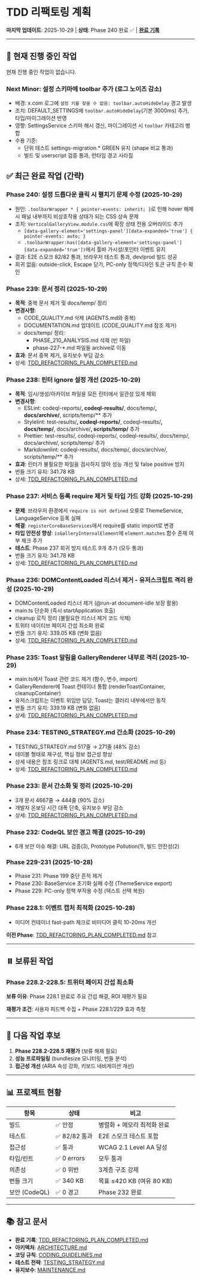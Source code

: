 # TDD 리팩토링 계획

**마지막 업데이트**: 2025-10-29 | **상태**: Phase 240 완료 ✅ |
**[완료 기록](./TDD_REFACTORING_PLAN_COMPLETED.md)**

---

## 🔄 현재 진행 중인 작업

현재 진행 중인 작업이 없습니다.

### Next Minor: 설정 스키마에 toolbar 추가 (로그 노이즈 감소)

- 배경: x.com 로그에 `설정 키를 찾을 수 없음: toolbar.autoHideDelay` 경고 발생
- 조치: DEFAULT_SETTINGS에 `toolbar.autoHideDelay`(기본 3000ms) 추가,
  타입/마이그레이션 반영
- 영향: SettingsService 스키마 해시 갱신, 마이그레이션 시 `toolbar` 카테고리
  병합
- 수용 기준:
  - 단위 테스트 settings-migration.\* GREEN 유지 (shape 비교 통과)
  - 빌드 및 userscript 검증 통과, 런타임 경고 사라짐

## ✅ 최근 완료 작업 (간략)

### Phase 240: 설정 드롭다운 클릭 시 펼치기 문제 수정 (2025-10-29)

- 원인: `.toolbarWrapper * { pointer-events: inherit; }`로 인해 hover 해제 시
  패널 내부까지 비상호작용 상태가 되는 CSS 상속 문제
- 조치: `VerticalGalleryView.module.css`에 확장 상태 전용 오버라이드 추가
  - `[data-gallery-element='settings-panel'][data-expanded='true'] { pointer-events: auto; }`
  - `.toolbarWrapper:has([data-gallery-element='settings-panel'][data-expanded='true'])`에서
    툴바 가시성/포인터 이벤트 유지
- 결과: E2E 스모크 82/82 통과, 브라우저 테스트 통과, dev/prod 빌드 성공
- 회귀 없음: outside-click, Escape 닫기, PC-only 정책/디자인 토큰 규칙 준수 확인

### Phase 239: 문서 정리 (2025-10-29)

- **목적**: 중복 문서 제거 및 docs/temp/ 정리
- **변경사항**:
  - CODE_QUALITY.md 삭제 (AGENTS.md와 중복)
  - DOCUMENTATION.md 업데이트 (CODE_QUALITY.md 참조 제거)
  - docs/temp/ 정리:
    - PHASE_210_ANALYSIS.md 삭제 (빈 파일)
    - phase-227-\*.md 파일들 archive로 이동
- **효과**: 문서 중복 제거, 유지보수 부담 감소
- 상세: [TDD_REFACTORING_PLAN_COMPLETED.md](./TDD_REFACTORING_PLAN_COMPLETED.md)

### Phase 238: 린터 ignore 설정 개선 (2025-10-29)

- **목적**: 임시/생성/아카이브 파일을 모든 린터에서 일관성 있게 제외
- **변경사항**:
  - ESLint: codeql-reports/**, codeql-results/**, docs/temp/**, docs/archive/**,
    scripts/temp/\*\* 추가
  - Stylelint: test-results/**, codeql-reports/**, codeql-results/**,
    docs/temp/**, docs/archive/**, scripts/temp/** 추가
  - Prettier: test-results/, codeql-reports/, codeql-results/, docs/temp/,
    docs/archive/, scripts/temp/ 추가
  - Markdownlint: codeql-results/, docs/temp/, docs/archive/, scripts/temp/\*\*
    추가
- **효과**: 린터가 불필요한 파일을 검사하지 않아 성능 개선 및 false positive
  방지
- 번들 크기 유지: 341.78 KB
- 상세: [TDD_REFACTORING_PLAN_COMPLETED.md](./TDD_REFACTORING_PLAN_COMPLETED.md)

### Phase 237: 서비스 등록 require 제거 및 타입 가드 강화 (2025-10-29)

- **문제**: 브라우저 환경에서 `require is not defined` 오류로 ThemeService,
  LanguageService 등록 실패
- **해결**: `registerCoreBaseServices`에서 require를 static import로 변경
- **타입 안전성 향상**: `isGalleryInternalElement`에 `element.matches` 함수 존재
  여부 체크 추가
- **테스트**: Phase 237 회귀 방지 테스트 9개 추가 (모두 통과)
- 번들 크기 유지: 341.78 KB
- 상세: [TDD_REFACTORING_PLAN_COMPLETED.md](./TDD_REFACTORING_PLAN_COMPLETED.md)

### Phase 236: DOMContentLoaded 리스너 제거 - 유저스크립트 격리 완성 (2025-10-29)

- DOMContentLoaded 리스너 제거 (@run-at document-idle 보장 활용)
- main.ts 단순화 (즉시 startApplication 호출)
- cleanup 로직 정리 (불필요한 리스너 제거 코드 삭제)
- 트위터 네이티브 페이지 간섭 최소화 완료
- 번들 크기 유지: 339.05 KB (변화 없음)
- 상세: [TDD_REFACTORING_PLAN_COMPLETED.md](./TDD_REFACTORING_PLAN_COMPLETED.md)

### Phase 235: Toast 알림을 GalleryRenderer 내부로 격리 (2025-10-29)

- main.ts에서 Toast 관련 코드 제거 (함수, 변수, import)
- GalleryRenderer에 Toast 컨테이너 통합 (renderToastContainer, cleanupContainer)
- 유저스크립트는 이벤트 위임만 담당, Toast는 갤러리 내부에서만 동작
- 번들 크기 유지: 339.19 KB (변화 없음)
- 상세: [TDD_REFACTORING_PLAN_COMPLETED.md](./TDD_REFACTORING_PLAN_COMPLETED.md)

### Phase 234: TESTING_STRATEGY.md 간소화 (2025-10-29)

- TESTING_STRATEGY.md 517줄 → 271줄 (48% 감소)
- 테이블 형태로 재구성, 핵심 정보 접근성 향상
- 상세 내용은 참조 링크로 대체 (AGENTS.md, test/README.md 등)
- 상세: [TDD_REFACTORING_PLAN_COMPLETED.md](./TDD_REFACTORING_PLAN_COMPLETED.md)

### Phase 233: 문서 간소화 및 정리 (2025-10-29)

- 3개 문서 4667줄 → 444줄 (90% 감소)
- 개발자 온보딩 시간 대폭 단축, 유지보수 부담 감소
- 상세: [TDD_REFACTORING_PLAN_COMPLETED.md](./TDD_REFACTORING_PLAN_COMPLETED.md)

### Phase 232: CodeQL 보안 경고 해결 (2025-10-29)

- 6개 보안 이슈 해결: URL 검증(3), Prototype Pollution(1), 빌드 안전성(2)

### Phase 229-231 (2025-10-28)

- Phase 231: Phase 199 중단 흔적 제거
- Phase 230: BaseService 초기화 실패 수정 (ThemeService export)
- Phase 229: PC-only 정책 부작용 수정 (텍스트 선택 복원)

### Phase 228.1: 이벤트 캡처 최적화 (2025-10-28)

- 미디어 컨테이너 fast-path 체크로 비미디어 클릭 10-20ms 개선

**이전 Phase**:
[TDD_REFACTORING_PLAN_COMPLETED.md](./TDD_REFACTORING_PLAN_COMPLETED.md) 참고

---

## ⏸️ 보류된 작업

### Phase 228.2-228.5: 트위터 페이지 간섭 최소화

**보류 이유**: Phase 228.1 완료로 주요 간섭 해결, ROI 재평가 필요

**재평가 조건**: 사용자 피드백 수집 + Phase 228.1/229 효과 측정

---

## 🎯 다음 작업 후보

1. **Phase 228.2-228.5 재평가** (보류 해제 필요)
2. **성능 프로파일링** (bundlesize 모니터링, 번들 분석)
3. **접근성 개선** (ARIA 속성 강화, 키보드 네비게이션 개선)

---

## 📊 프로젝트 현황

| 항목          | 상태          | 비고                        |
| ------------- | ------------- | --------------------------- |
| 빌드          | ✅ 안정       | 병렬화 + 메모리 최적화 완료 |
| 테스트        | ✅ 82/82 통과 | E2E 스모크 테스트 포함      |
| 접근성        | ✅ 통과       | WCAG 2.1 Level AA 달성      |
| 타입/린트     | ✅ 0 errors   | 모두 통과                   |
| 의존성        | ✅ 0 위반     | 3계층 구조 강제             |
| 번들 크기     | ✅ 340 KB     | 목표 ≤420 KB (여유 80 KB)   |
| 보안 (CodeQL) | ✅ 0 경고     | Phase 232 완료              |

---

## 📚 참고 문서

- **완료 기록**:
  [TDD_REFACTORING_PLAN_COMPLETED.md](./TDD_REFACTORING_PLAN_COMPLETED.md)
- **아키텍처**: [ARCHITECTURE.md](./ARCHITECTURE.md)
- **코딩 규칙**: [CODING_GUIDELINES.md](./CODING_GUIDELINES.md)
- **테스트 전략**: [TESTING_STRATEGY.md](./TESTING_STRATEGY.md)
- **유지보수**: [MAINTENANCE.md](./MAINTENANCE.md)

